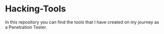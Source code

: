 # Hacking-Tools
In this repository you can find the tools that I have created on my journey as a Penetration Tester.
